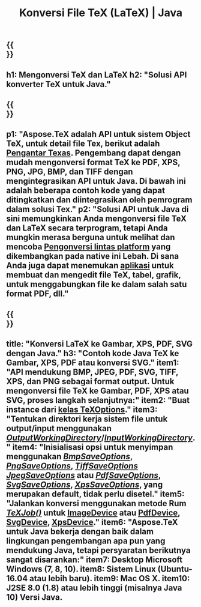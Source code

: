 ﻿---
translation: true
template: /_templates/_conversion-java.md
title: Konversi File TeX (LaTeX) | Java
url: /java/conversion/
description: Solusi Java API konversi TeX(LaTeX). Konversi file LaTeX ke PDF, XPS dan Gambar termasuk PNG, JPEG, TIFF, BMP dengan beberapa baris kode Java.
keywords: konversi tex api java, tex converter java mengintegrasikan
family: tex
platformtag: cpp
feature: conversion
---

{{<section banner>}}
---
h1: Mengonversi TeX dan LaTeX
h2: "Solusi API konverter TeX untuk Java."
---

{{<section overview>}}
---
p1: "Aspose.TeX adalah API untuk sistem Object TeX, untuk detail file Tex, berikut adalah [Pengantar Texas](https://docs.aspose.com/tex/cpp/what-is-tex/). Pengembang dapat dengan mudah mengonversi format TeX ke PDF, XPS, PNG, JPG, BMP, dan TIFF dengan mengintegrasikan API untuk Java. Di bawah ini adalah beberapa contoh kode yang dapat ditingkatkan dan diintegrasikan oleh pemrogram dalam solusi Tex."
p2: "Solusi API untuk Java di sini memungkinkan Anda mengonversi file TeX dan LaTeX secara terprogram, tetapi Anda mungkin merasa berguna untuk melihat dan mencoba [Pengonversi lintas platform](https://products.aspose.app/tex/conversion) yang dikembangkan pada native ini Lebah. Di sana Anda juga dapat menemukan [aplikasi](https://products.aspose.app/tex/applications) untuk membuat dan mengedit file TeX, tabel, grafik, untuk menggabungkan file ke dalam salah satu format PDF, dll."
---

{{<section feature1>}}
---
title: "Konversi LaTeX ke Gambar, XPS, PDF, SVG dengan Java."
h3: "Contoh kode Java TeX ke Gambar, XPS, PDF atau konversi SVG."
item1: "API mendukung BMP, JPEG, PDF, SVG, TIFF, XPS, dan PNG sebagai format output. Untuk mengonversi file TeX ke Gambar, PDF, XPS atau SVG, proses langkah selanjutnya:"
item2: "Buat instance dari [kelas TeXOptions](https://reference.aspose.com/tex/java/com.aspose.tex/texoptions)."
item3: "Tentukan direktori kerja sistem file untuk output/input menggunakan [*OutputWorkingDirectory*](https://reference.aspose.com/tex/java/com.aspose.tex/TeXOptions#setOutputWorkingDirectory-com.aspose.tex.IOutputWorkingDirectory- )/[*InputWorkingDirectory*](https://reference.aspose.com/tex/java/com.aspose.tex/TeXOptions#setInputWorkingDirectory-com.aspose.tex.IInputWorkingDirectory-)."
item4: "Inisialisasi opsi untuk menyimpan menggunakan [*BmpSaveOptions*](https://reference.aspose.com/tex/java/com.aspose.tex.rendering/BmpSaveOptions), [*PngSaveOptions*](https://reference.aspose.com/tex/java/com.aspose.tex.rendering/PngSaveOptions), [*TiffSaveOptions*](https://reference.aspose.com/tex/java/com.aspose.tex.rendering/TiffSaveOptions) [*JpegSaveOptions*](https://reference.aspose.com/tex/java/com.aspose.tex.rendering/JpegSaveOptions) atau [*PdfSaveOptions*](https://reference.aspose.com/tex/java/com.aspose.tex.rendering/PdfSaveOptions), [*SvgSaveOptions*](https://reference.aspose.com/tex/java/com.aspose.tex.rendering/SvgSaveOptions), [*XpsSaveOptions*](https://reference.aspose.com/tex/java/com.aspose.tex.rendering/XpsSaveOptions), yang merupakan default, tidak perlu disetel."
item5: "Jalankan konversi menggunakan metode Rum [*TeXJob()*](https://reference.aspose.com/tex/java/com.aspose.tex/TeXJob) untuk [ImageDevice](https://reference.aspose.com/tex/java/com.aspose.tex.rendering/ImageDevice) atau [PdfDevice](https://reference.aspose.com/tex/java/com.aspose.tex.rendering/PdfDevice), [SvgDevice](https://reference.aspose.com/tex/java/com.aspose.tex.rendering/SvgDevice), [XpsDevice](https://reference.aspose.com/tex/java/com.aspose.tex.rendering/PerangkatXps)."
item6: "Aspose.TeX untuk Java bekerja dengan baik dalam lingkungan pengembangan apa pun yang mendukung Java, tetapi persyaratan berikutnya sangat disarankan:"
item7: Desktop Microsoft Windows (7, 8, 10).
item8: Sistem Linux (Ubuntu-16.04 atau lebih baru).
item9: Mac OS X.
item10: J2SE 8.0 (1.8) atau lebih tinggi (misalnya Java 10) Versi Java.
---


